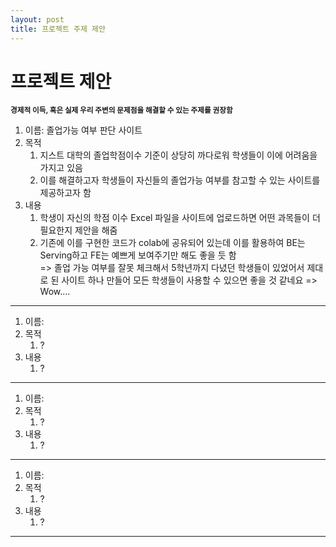 ```yaml
---
layout: post
title: 프로젝트 주제 제안
---
```

#  프로젝트 제안

<small>**경제적 이득, 혹은 실제 우리 주변의 문제점을 해결할 수 있는 주제를 권장함**</small>

1. 이름: 졸업가능 여부 판단 사이트
2. 목적
   1. 지스트 대학의 졸업학점이수 기준이 상당히 까다로워 학생들이 이에 어려움을 가지고 있음
   2. 이를 해결하고자 학생들이 자신들의 졸업가능 여부를 참고할 수 있는 사이트를 제공하고자 함
3. 내용
   1. 학생이 자신의 학점 이수 Excel 파일을 사이트에 업로드하면 어떤 과목들이 더 필요한지 제안을 해줌
   2. 기존에 이를 구현한 코드가 colab에 공유되어 있는데 이를 활용하여 BE는 Serving하고 FE는 예쁘게 보여주기만 해도 좋을 듯 함  
=> 졸업 가능 여부를 잘못 체크해서 5학년까지 다녔던 학생들이 있었어서 제대로 된 사이트 하나 만들어 모든 학생들이 사용할 수 있으면 좋을 것 같네요 => Wow....
---

1. 이름: 
2. 목적
   1. ?
3. 내용
   1. ?

---

1. 이름: 
2. 목적
   1. ?
3. 내용
   1. ?

---

1. 이름: 
2. 목적
   1. ?
3. 내용
   1. ?

---

 